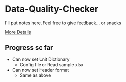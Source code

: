 # Data-Quality-Checker
I'll put notes here. Feel free to give feedback... or snacks

[More Details](https://docs.google.com/document/d/1fem53kzp4PkXbNiEpmJCJsC1mjv_ELOK9bDdLi_UksA/edit?ts=5cffd8a1)
## Progress so far
* Can now set Unit Dictionary
    * Config file or Read sample xlsx
* Can now set Header format
    * Same as above
